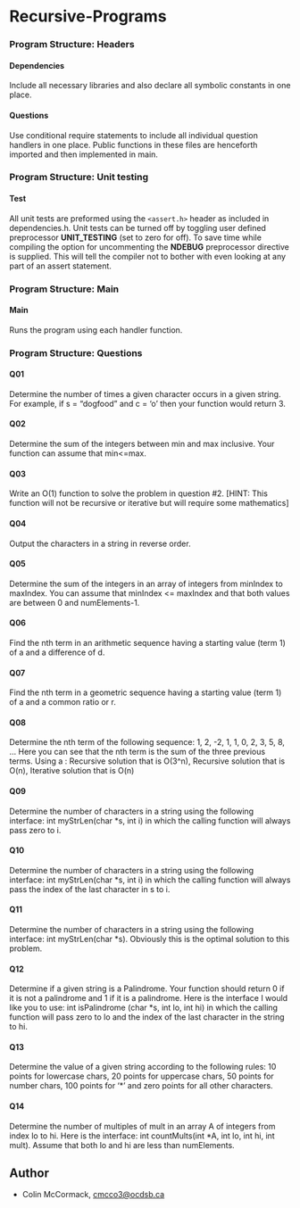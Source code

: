# Recursive-Programs

### Program Structure: Headers

#### Dependencies
Include all necessary libraries and also declare all symbolic constants in one place.

#### Questions
Use conditional require statements to include all individual question handlers in one place.
Public functions in these files are henceforth imported and then implemented in main.

### Program Structure: Unit testing

#### Test
All unit tests are preformed using the ```<assert.h>``` header as included in dependencies.h.
Unit tests can be turned off by toggling user defined preprocessor **UNIT_TESTING** (set to zero for off).
To save time while compiling the option for uncommenting the **NDEBUG** preprocessor directive is supplied. This will tell the compiler not to bother with even looking at any part of an assert statement.

### Program Structure: Main

#### Main
Runs the program using each handler function.

### Program Structure: Questions

#### Q01
Determine the number of times a given character occurs in a given string. For example, if s = “dogfood” and c = ‘o’ then your function would return 3.

#### Q02
Determine the sum of the integers between min and max inclusive. Your function can assume that min<=max.

#### Q03
Write an O(1) function to solve the problem in question #2. [HINT: This function will not be recursive or iterative but will require some mathematics]

#### Q04
Output the characters in a string in reverse order.

#### Q05
Determine the sum of the integers in an array of integers from minIndex to maxIndex. You can assume that minIndex <= maxIndex and that both values are between 0 and numElements-1.

#### Q06
Find the nth term in an arithmetic sequence having a starting value (term 1) of a and a difference of d.

#### Q07
Find the nth term in a geometric sequence having a starting value (term 1) of a and a common ratio or r.

#### Q08
Determine the nth term of the following sequence: 1, 2, -2, 1, 1, 0, 2, 3, 5, 8, … Here you can see that the nth term is the sum of the three previous terms.
Using a : Recursive solution that is O(3^n), Recursive solution that is O(n), Iterative solution that is O(n)

#### Q09
Determine the number of characters in a string using the following interface: int myStrLen(char *s, int i) in which the calling function will always pass zero to i.

#### Q10
Determine the number of characters in a string using the following interface: int myStrLen(char *s, int i) in which the calling function will always pass the index of the last character in s to i.

#### Q11
Determine the number of characters in a string using the following interface: int myStrLen(char *s). Obviously this is the optimal solution to this problem.

#### Q12
Determine if a given string is a Palindrome. Your function should return 0 if it is not a palindrome and 1 if it is a palindrome. Here is the interface I would like you to use: int isPalindrome (char *s, int lo, int hi) in which the calling function will pass zero to lo and the index of the last character in the string to hi.

#### Q13
Determine the value of a given string according to the following rules: 10 points for lowercase chars, 20 points for uppercase chars, 50 points for number chars, 100 points for ‘*’ and zero points for all other characters.

#### Q14
Determine the number of multiples of mult in an  array A of integers from index lo to hi. Here is the interface: int countMults(int *A, int lo, int hi, int mult). Assume that both lo and hi are less than numElements.

## Author

- Colin McCormack, cmcco3@ocdsb.ca